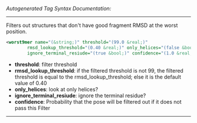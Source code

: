_Autogenerated Tag Syntax Documentation:_

---
Filters out structures that don't have good fragment RMSD at the worst position.

```xml
<worst9mer name="(&string;)" threshold="(99.0 &real;)"
        rmsd_lookup_threshold="(0.40 &real;)" only_helices="(false &bool;)"
        ignore_terminal_resiude="(true &bool;)" confidence="(1.0 &real;)" />
```

-   **threshold**: filter threshold
-   **rmsd_lookup_threshold**: if the filtered threshold is not 99, the filtered threshold is equal to the rmsd_lookup_threshold; else it is the default value of 0.40
-   **only_helices**: look at only helices?
-   **ignore_terminal_resiude**: ignore the terminal residue?
-   **confidence**: Probability that the pose will be filtered out if it does not pass this Filter

---
